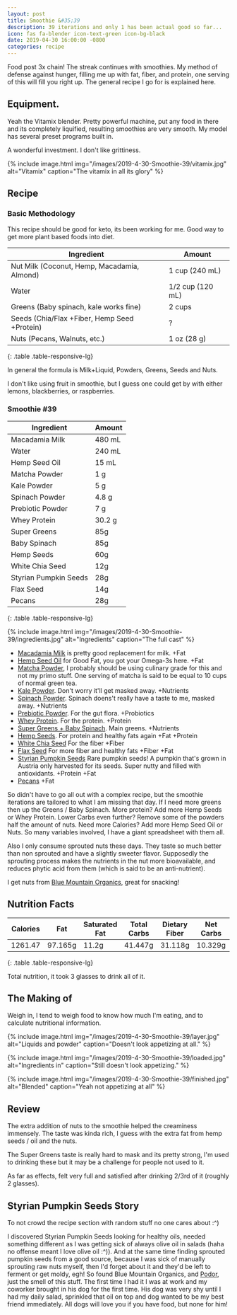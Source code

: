 ```yaml
---
layout: post
title: Smoothie &#35;39
description: 39 iterations and only 1 has been actual good so far...
icon: fas fa-blender icon-text-green icon-bg-black
date: 2019-04-30 16:00:00 -0800
categories: recipe
---
```

Food post 3x chain! The streak continues with smoothies. My method of defense against hunger, filling me up with fat, fiber, and protein, one serving of this will fill you right up. The general recipe I go for is explained here.

## Equipment.

Yeah the Vitamix blender. Pretty powerful machine, put any food in there and its completely liquified, resulting smoothies are very smooth. My model has several preset programs built in.

A wonderful investment. I don't like grittiness.

{% include image.html
            img="/images/2019-4-30-Smoothie-39/vitamix.jpg"
            alt="Vitamix"
            caption="The vitamix in all its glory" %}

## Recipe

### Basic Methodology

This recipe should be good for keto, its been working for me. Good way to get more plant based foods into diet.

| Ingredient                                   | Amount                   |
|----------------------------------------------|--------------------------|
| Nut Milk (Coconut, Hemp, Macadamia, Almond)  | 1 cup (240 mL)           |
| Water                                        | 1/2 cup (120 mL)         |
| Greens (Baby spinach, kale works fine)       | 2 cups                   |
| Seeds (Chia/Flax +Fiber, Hemp Seed +Protein) | ?                        |
| Nuts (Pecans, Walnuts, etc.)                 | 1 oz (28 g)              |
{: .table .table-responsive-lg}

In general the formula is Milk+Liquid, Powders, Greens, Seeds and Nuts.

I don't like using fruit in smoothie, but I guess one could get by with either lemons, blackberries, or raspberries.


### Smoothie #39

| Ingredient            | Amount |
|-----------------------|--------|
| Macadamia Milk        | 480 mL |
| Water                 | 240 mL |
| Hemp Seed Oil         | 15 mL  |
| Matcha Powder         | 1 g    |
| Kale Powder           | 5 g    |
| Spinach Powder        | 4.8 g  |
| Prebiotic Powder      | 7 g    |
| Whey Protein          | 30.2 g |
| Super Greens          | 85g    |
| Baby Spinach          | 85g    |
| Hemp Seeds            | 60g    |
| White Chia Seed       | 12g    |
| Styrian Pumpkin Seeds | 28g    |
| Flax Seed             | 14g    |
| Pecans                | 28g    |
{: .table .table-responsive-lg}


{% include image.html
            img="/images/2019-4-30-Smoothie-39/ingredients.jpg"
            alt="Ingredients"
            caption="The full cast" %}

* [Macadamia Milk](http://www.milkadamia.com/#products) is pretty good replacement for milk. +Fat
* [Hemp Seed Oil](https://store.nutiva.com/products/organic-hemp-seed-oil?variant=8723932381244) for Good Fat, you got your Omega-3s here. +Fat
* [Matcha Powder](https://www.midorispring.com/), I probably should be using culinary grade for this and not my primo stuff. One serving of matcha is said to be equal to 10 cups of normal green tea.
* [Kale Powder](https://shop.amazinggrass.com/). Don't worry it'll get masked away. +Nutrients
* [Spinach Powder](https://www.mountainroseherbs.com/products/spinach-powder/profile). Spinach doens't really have a taste to me, masked away. +Nutrients
* [Prebiotic Powder](https://www.hyperbiotics.com/). For the gut flora. +Probiotics
* [Whey Protein](https://amazon.com/gp/product/B01LZS3CC1). For the protein. +Protein
* [Super Greens + Baby Spinach](https://www.iloveorganicgirl.com). Main greens. +Nutrients
* [Hemp Seeds](https://store.nutiva.com/products/organic-shelled-hempseed?variant=8723932348476). For protein and healthy fats again +Fat +Protein
* [White Chia Seed](https://store.nutiva.com/products/organic-chia-seed?variant=8734863065148) For the fiber +Fiber
* [Flax Seed](https://www.sunfood.com/nuts-seeds/flax-seeds.html) For more fiber and healthy fats +Fiber +Fat
* [Styrian Pumpkin Seeds](https://www.bluemountainorganics.com/organic-sprouted-styrian-pumpkin-seeds-8-oz.html) Rare pumpkin seeds! A pumpkin that's grown in Austria only harvested for its seeds. Super nutty and filled with antioxidants. +Protein +Fat
* [Pecans](https://www.bluemountainorganics.com/organic-sprouted-pecans.html) +Fat

So didn't have to go all out with a complex recipe, but the smoothie iterations are tailored to what I am missing that day. If I need more greens then up the Greens / Baby Spinach.  More protein? Add more Hemp Seeds or Whey Protein.
Lower Carbs even further? Remove some of the powders half the amount of nuts. Need more Calories? Add more Hemp Seed Oil or Nuts. So many variables involved, I have a giant spreadsheet with them all.

Also I only consume sprouted nuts these days. They taste so much better than non sprouted and have a slightly sweeter flavor.
Supposedly the sprouting process makes the nutrients in the nut more bioavailable, and reduces phytic acid from them (which is said to be an anti-nutrient).

I get nuts from [Blue Mountain Organics](https://www.bluemountainorganics.com), great for snacking!


## Nutrition Facts

| Calories | Fat    | Saturated Fat | Total Carbs | Dietary Fiber | Net Carbs | Protein |
|----------|--------|---------------|-------------|---------------|-----------|---------|
| 1261.47  | 97.165g| 11.2g         | 41.447g     | 31.118g       | 10.329g   | 69.274g |
{: .table .table-responsive-lg}

Total nutrition, it took 3 glasses to drink all of it.

## The Making of

Weigh in, I tend to weigh food to know how much I'm eating, and to calculate nutritional information.

{% include image.html
            img="/images/2019-4-30-Smoothie-39/layer.jpg"
            alt="Liquids and powder"
            caption="Doesn't look appetizing at all." %}

{% include image.html
            img="/images/2019-4-30-Smoothie-39/loaded.jpg"
            alt="Ingredients in"
            caption="Still doesn't look appetizing." %}


{% include image.html
            img="/images/2019-4-30-Smoothie-39/finished.jpg"
            alt="Blended"
            caption="Yeah not appetizing at all" %}

## Review

The extra addition of nuts to the smoothie helped the creaminess immensely. The taste was kinda rich, I guess with the extra fat from hemp seeds / oil and the nuts.

The Super Greens taste is really hard to mask and its pretty strong, I'm used to drinking these but it may be a challenge for people not used to it.

As far as effects, felt very full and satisfied after drinking 2/3rd of it (roughly 2 glasses).

## Styrian Pumpkin Seeds Story

To not crowd the recipe section with random stuff no one cares about :^)

I discovered Styrian Pumpkin Seeds looking for healthy oils, needed something different as I was getting sick of always olive oil in salads (haha no offense meant I love olive oil :^)).
And at the same time finding sprouted pumpkin seeds from a good source, because I was sick of manually sprouting raw nuts myself, then I'd forget about it and they'd be left to ferment or get moldy, egh!
So found Blue Mountain Organics, and [Podor](https://www.podoroils.com/products/cold-pressed-oils/styrian-pumpkin-seed-oil), just the smell of this stuff. The first time I had it I was at work and my coworker brought in his dog for the first time.
His dog was very shy until I had my daily salad, sprinkled that oil on top and dog wanted to be my best friend immediately. All dogs will love you if you have food, but none for him!
